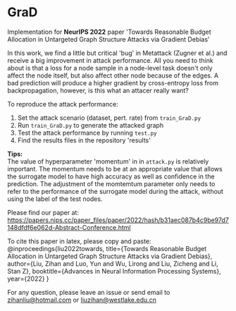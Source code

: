 # GraD
Implementation for **NeurIPS 2022** paper 'Towards Reasonable Budget Allocation in Untargeted Graph Structure Attacks via Gradient Debias'

In this work, we find a little but critical 'bug' in Metattack (Zugner et al.) and receive a big improvement in attack performance. All you need to think about is that a loss for a node sample in a node-level task doesn't only affect the node itself, but also affect other node because of the edges. A bad prediction will produce a higher gradient by cross-entropy loss from backpropagation, however, is this what an attacer really want?

To reproduce the attack performance:
1. Set the attack scenario (dataset, pert. rate) from ```train_GraD.py```
2. Run ```train_GraD.py``` to generate the attacked graph
3. Test the attack performance by running ```test.py```
4. Find the results files in the repository 'results'

**Tips:**  
The value of hyperparameter 'momentum' in <class GraD> in ```attack.py``` is relatively important. The momentum needs to be at an appropriate value that allows the surrogate model to have high accuracy as well as confidence in the prediction. The adjustment of the momtemtum parameter only needs to refer to the performance of the surrogate model during the attack, without using the label of the test nodes.

Please find our paper at:
https://papers.nips.cc/paper_files/paper/2022/hash/b31aec087b4c9be97d7148dfdf6e062d-Abstract-Conference.html

To cite this paper in latex, please copy and paste:  
@inproceedings{liu2022towards,
  title={Towards Reasonable Budget Allocation in Untargeted Graph Structure Attacks via Gradient Debias},
  author={Liu, Zihan and Luo, Yun and Wu, Lirong and Liu, Zicheng and Li, Stan Z},
  booktitle={Advances in Neural Information Processing Systems},
  year={2022}
}

For any question, please leave an issue or send email to zihanliu@hotmail.com or liuzihan@westlake.edu.cn
